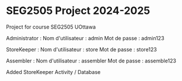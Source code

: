 # SEG2505 Project 2024-2025
 Project for course SEG2505 UOttawa


Administrator :
    Nom d'utilisateur : admin
    Mot de passe : admin123

StoreKeeper :
    Nom d'utilisateur : store
    Mot de passe : store123

Assembler :
    Nom d'utilisateur : assembler
    Mot de passe : assemble123


Added StoreKeeper Activity / Database
